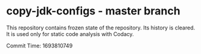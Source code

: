 # copy-jdk-configs - master branch

This repository contains frozen state of the repository.
Its history is cleared. It is used only for static code
analysis with Codacy.

Commit Time: 1693810749